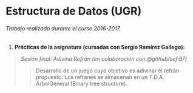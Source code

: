 # Estructura de Datos (UGR)
###### Trabajo realizado durante el curso 2016-2017.

1. **Prácticas de la asignatura (cursadas con Sergio Ramírez Gallego):**
> *Sesión final: Adivina Refrán (en colaboración con @github/sefi97)*
>> Desarrollo de un juego cuyo objetivo es adivinar el refrán propuesto.
>> Los refranes se almacenan en un T.D.A. ÁrbolGeneral (Binary tree structure).
